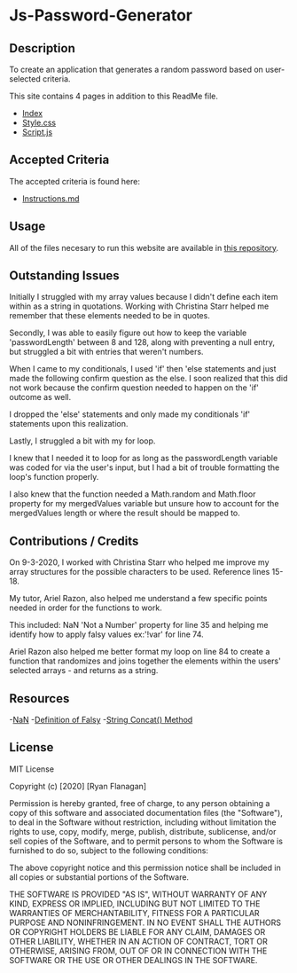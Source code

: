 # Js-Password-Generator

## Description
To create an application that generates a random password based on user-selected criteria.

This site contains 4 pages in addition to this ReadMe file.

- [Index](https://rflanagan82.github.io/Js-Password-Generator/)
- [Style.css](https://github.com/RFlanagan82/Js-Password-Generator/blob/master/style.css)
- [Script.js](https://github.com/RFlanagan82/Js-Password-Generator/blob/master/script.js)

## Accepted Criteria

The accepted criteria is found here:

- [Instructions.md](https://github.com/RFlanagan82/Js-Password-Generator/blob/master/instructions.md)

## Usage

All of the files necesary to run this website are available in [this repository](https://github.com/RFlanagan82/Js-Password-Generator).

## Outstanding Issues

Initially I struggled with my array values because I didn't define each item within as a string in quotations. Working with Christina Starr helped me remember that these elements needed to be in quotes.

Secondly, I was able to easily figure out how to keep the variable 'passwordLength' between 8 and 128, along with preventing a null entry, but struggled a bit with entries that weren't numbers. 

When I came to my conditionals, I used 'if' then 'else statements and just made the following confirm question as the else. I soon realized that this did not work because the confirm question needed to happen on the 'if' outcome as well.

I dropped the 'else' statements and only made my conditionals 'if' statements upon this realization.

Lastly, I struggled a bit with my for loop. 

I knew that I needed it to loop for as long as the passwordLength variable was coded for via the user's input, but I had a bit of trouble formatting the loop's function properly. 

I also knew that the function needed a Math.random and Math.floor property for my mergedValues variable but unsure how to account for the mergedValues length or where the result should be mapped to.

## Contributions / Credits

On 9-3-2020, I worked with Christina Starr who helped me improve my array structures for the possible characters to be used. Reference lines 15-18.

My tutor, Ariel Razon, also helped me understand a few specific points needed in order for the functions to work.

This included: NaN 'Not a Number' property for line 35 and helping me identify how to apply falsy values ex:'!var' for line 74.

Ariel Razon also helped me better format my loop on line 84 to create a function that randomizes and joins together the elements within the users' selected arrays - and returns as a string.

## Resources

-[NaN](https://developer.mozilla.org/en-US/docs/Web/JavaScript/Reference/Global_Objects/isNaN)
-[Definition of Falsy](https://developer.mozilla.org/en-US/docs/Glossary/Falsy)
-[String Concat() Method](https://www.techonthenet.com/js/string_concat.php)

## License
MIT License

Copyright (c) [2020] [Ryan Flanagan]

Permission is hereby granted, free of charge, to any person obtaining a copy of this software and associated documentation files (the "Software"), to deal in the Software without restriction, including without limitation the rights to use, copy, modify, merge, publish, distribute, sublicense, and/or sell copies of the Software, and to permit persons to whom the Software is furnished to do so, subject to the following conditions:

The above copyright notice and this permission notice shall be included in all copies or substantial portions of the Software.

THE SOFTWARE IS PROVIDED "AS IS", WITHOUT WARRANTY OF ANY KIND, EXPRESS OR IMPLIED, INCLUDING BUT NOT LIMITED TO THE WARRANTIES OF MERCHANTABILITY, FITNESS FOR A PARTICULAR PURPOSE AND NONINFRINGEMENT. IN NO EVENT SHALL THE AUTHORS OR COPYRIGHT HOLDERS BE LIABLE FOR ANY CLAIM, DAMAGES OR OTHER LIABILITY, WHETHER IN AN ACTION OF CONTRACT, TORT OR OTHERWISE, ARISING FROM, OUT OF OR IN CONNECTION WITH THE SOFTWARE OR THE USE OR OTHER DEALINGS IN THE SOFTWARE.